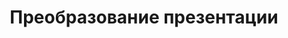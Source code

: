 ---
title: Преобразование презентации
type: docs
weight: 70
url: /androidjava/convert-presentation/
---